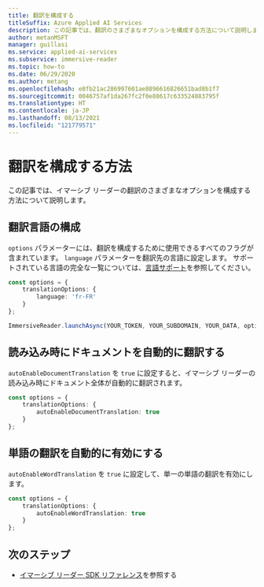 ```yaml
---
title: 翻訳を構成する
titleSuffix: Azure Applied AI Services
description: この記事では、翻訳のさまざまなオプションを構成する方法について説明します。
author: metanMSFT
manager: guillasi
ms.service: applied-ai-services
ms.subservice: immersive-reader
ms.topic: how-to
ms.date: 06/29/2020
ms.author: metang
ms.openlocfilehash: e8fb21ac286997601ae8896616826651bad8b1f7
ms.sourcegitcommit: 0046757af1da267fc2f0e88617c633524883795f
ms.translationtype: HT
ms.contentlocale: ja-JP
ms.lasthandoff: 08/13/2021
ms.locfileid: "121779571"
---
```

# <a name="how-to-configure-translation"></a>翻訳を構成する方法

この記事では、イマーシブ リーダーの翻訳のさまざまなオプションを構成する方法について説明します。

## <a name="configure-translation-language"></a>翻訳言語の構成

`options` パラメーターには、翻訳を構成するために使用できるすべてのフラグが含まれています。 `language` パラメーターを翻訳先の言語に設定します。 サポートされている言語の完全な一覧については、[言語サポート](./language-support.md)を参照してください。

```typescript
const options = {
    translationOptions: {
        language: 'fr-FR'
    }
};

ImmersiveReader.launchAsync(YOUR_TOKEN, YOUR_SUBDOMAIN, YOUR_DATA, options);
```

## <a name="automatically-translate-the-document-on-load"></a>読み込み時にドキュメントを自動的に翻訳する

`autoEnableDocumentTranslation` を `true` に設定すると、イマーシブ リーダーの読み込み時にドキュメント全体が自動的に翻訳されます。

```typescript
const options = {
    translationOptions: {
        autoEnableDocumentTranslation: true
    }
};
```

## <a name="automatically-enable-word-translation"></a>単語の翻訳を自動的に有効にする

`autoEnableWordTranslation` を `true` に設定して、単一の単語の翻訳を有効にします。

```typescript
const options = {
    translationOptions: {
        autoEnableWordTranslation: true
    }
};
```

## <a name="next-steps"></a>次のステップ

* [イマーシブ リーダー SDK リファレンス](./reference.md)を参照する